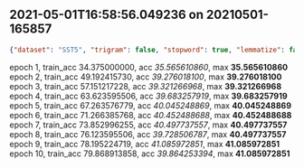 
## 2021-05-01T16:58:56.049236 on 20210501-165857

```json
{"dataset": "SST5", "trigram": false, "stopword": true, "lemmatize": false, "rand_lr": false, "feature_pick": "top", "feature_drop": 0.0, "feature_size": 20000, "penalty": 0.0, "lr_fixed": 0.01, "lr_rand_coef": 0.01, "iteration": 1, "batch": 500, "epoch": 10}
```

epoch  1, train_acc 34.375000000, acc _35.565610860_, max **35.565610860**
epoch  2, train_acc 49.192415730, acc _39.276018100_, max **39.276018100**
epoch  3, train_acc 57.151217228, acc _39.321266968_, max **39.321266968**
epoch  4, train_acc 63.623595506, acc _39.683257919_, max **39.683257919**
epoch  5, train_acc 67.263576779, acc _40.045248869_, max **40.045248869**
epoch  6, train_acc 71.266385768, acc _40.452488688_, max **40.452488688**
epoch  7, train_acc 73.852996255, acc _40.497737557_, max **40.497737557**
epoch  8, train_acc 76.123595506, acc _39.728506787_, max **40.497737557**
epoch  9, train_acc 78.195224719, acc _41.085972851_, max **41.085972851**
epoch 10, train_acc 79.868913858, acc _39.864253394_, max **41.085972851**
